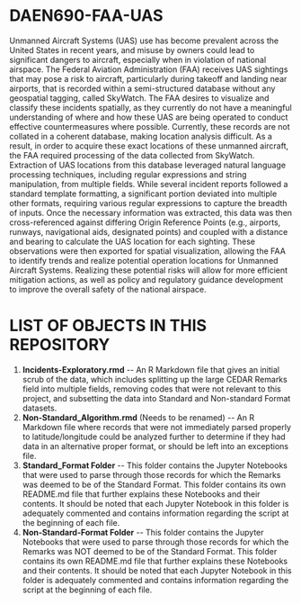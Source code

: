 # DAEN690-FAA-UAS

Unmanned Aircraft Systems (UAS) use has become prevalent across the United States in recent years, and misuse by owners could lead to significant dangers to aircraft, especially when in violation of national airspace. The Federal Aviation Administration (FAA) receives UAS sightings that may pose a risk to aircraft, particularly during takeoff and landing near airports, that is recorded within a semi-structured database without any geospatial tagging, called SkyWatch. The FAA desires to visualize and classify these incidents spatially, as they currently do not have a meaningful understanding of where and how these UAS are being operated to conduct effective countermeasures where possible. Currently, these records are not collated in a coherent database, making location analysis difficult. As a result, in order to acquire these exact locations of these unmanned aircraft, the FAA required processing of the data collected from SkyWatch. Extraction of UAS locations from this database leveraged natural language processing techniques, including regular expressions and string manipulation, from multiple fields. While several incident reports followed a standard template formatting, a significant portion deviated into multiple other formats, requiring various regular expressions to capture the breadth of inputs. Once the necessary information was extracted, this data was then cross-referenced against differing Origin Reference Points (e.g., airports, runways, navigational aids, designated points) and coupled with a distance and bearing to calculate the UAS location for each sighting. These observations were then exported for spatial visualization, allowing the FAA to identify trends and realize potential operation locations for Unmanned Aircraft Systems. Realizing these potential risks will allow for more efficient mitigation actions, as well as policy and regulatory guidance development to improve the overall safety of the national airspace. 
 
# LIST OF OBJECTS IN THIS REPOSITORY

1) **Incidents-Exploratory.rmd** -- An R Markdown file that gives an initial scrub of the data, which includes splitting up the large CEDAR Remarks field into multiple fields, removing codes that were not relevant to this project, and subsetting the data into Standard and Non-standard Format datasets.
2) **Non-Standard_Algorithm.rmd** (Needs to be renamed) -- An R Markdown file where records that were not immediately parsed properly to latitude/longitude could be analyzed further to determine if they had data in an alternative proper format, or should be left into an exceptions file.
3) **Standard_Format Folder** -- This folder contains the Jupyter Notebooks that were used to parse through those records for which the Remarks was deemed to be of the Standard Format. This folder contains its own README.md file that further explains these Notebooks and their contents. It should be noted that each Jupyter Notebook in this folder is adequately commented and contains information regarding the script at the beginning of each file. 
4) **Non-Standard-Format Folder** -- This folder contains the Jupyter Notebooks that were used to parse through those records for which the Remarks was NOT deemed to be of the Standard Format. This folder contains its own README.md file that further explains these Notebooks and their contents. It should be noted that each Jupyter Notebook in this folder is adequately commented and contains information regarding the script at the beginning of each file. 
